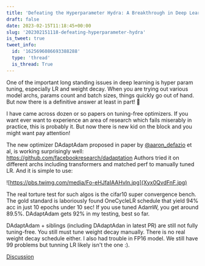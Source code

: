 ```yaml
---
title: 'Defeating the Hyperparameter Hydra: A Breakthrough in Deep Learning'
draft: false
date: 2023-02-15T11:18:45+00:00
slug: '202302151118-defeating-hyperparameter-hydra'
is_tweet: true
tweet_info:
  id: '1625696086693388288'
  type: 'thread'
  is_thread: True
---
```




One of the important long standing issues in deep learning is hyper param tuning, especially LR and weight decay. When you are trying out various model archs, params count and batch sizes, things quickly go out of hand. But now there is a definitive answer at least in part! 🧵

I have came across dozen or so papers on tuning-free optimizers. If you want ever want to experience an area of research which fails miserably in practice, this is probably it. But now there is new kid on the block and you might want pay attention!

The new optimizer DAdaptAdam proposed in paper by [@aaron_defazio](https://x.com/aaron_defazio) et al, is working surprisingly well: <https://github.com/facebookresearch/dadaptation>
Authors tried it on different archs including transformers and matched perf to manually tuned LR. And it is  simple to use: 

![https://pbs.twimg.com/media/Fo-eHJfaIAAHvIn.jpg](Xyx0QvdFnF.jpg)

The real torture test for such algos is the cifar10 super convergence bench. The gold standard is laboriously found OneCycleLR schedule that yield 94% acc in just 10 epochs under 10 sec! If you use tuned AdamW, you get around 89.5%. DAdaptAdam gets 92% in my testing, best so far.

DAdaptAdam + siblings (including DAdaptAdan in latest PR) are still not fully tuning-free. You still must tune weight decay manually. There is no real weight decay schedule either. I also had trouble in FP16 model. We still have 99 problems but tunning LR likely isn't the one :).

[Discussion](https://x.com/sytelus/status/1625696086693388288)
